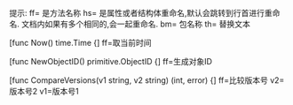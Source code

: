 提示:
ff= 是方法名称
hs= 是属性或者结构体重命名,默认会跳转到行首进行重命名.
    文档内如果有多个相同的,会一起重命名.
bm= 包名称
th= 替换文本

[func Now() time.Time {]
ff=取当前时间

[func NewObjectID() primitive.ObjectID {]
ff=生成对象ID

[func CompareVersions(v1 string, v2 string) (int, error) {]
ff=比较版本号
v2=版本号2
v1=版本号1
